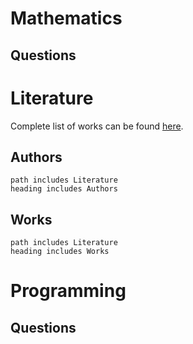# Mathematics
## Questions
# Literature
Complete list of works can be found [here](https://docs.google.com/spreadsheets/d/1cynlCZ1grN408Z_BCTJmHx9R5myMif9waXZtIkNw4Po/edit?gid=0#gid=0).
## Authors
```tasks
path includes Literature
heading includes Authors
```
## Works
```tasks
path includes Literature
heading includes Works
```
# Programming
## Questions